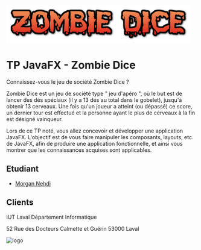 ![Image](https://github.com/PixelDream/ZombieDice/blob/master/ZombieDice/src/zombiedice/resources/assets/images/title.png "Zombie Dice")

# TP JavaFX - Zombie Dice

Connaissez-vous le jeu de société Zombie Dice ?

Zombie Dice est un jeu de société type " jeu d'apéro ", où le but est de lancer des dés
spéciaux (il y a 13 dés au total dans le gobelet), jusqu'à obtenir 13 cerveaux. Une fois
qu'un joueur a atteint (ou dépassé) ce score, un dernier tour est effectué et la personne
ayant le plus de cerveaux à la fin est désigné vainqueur.

Lors de ce TP noté, vous allez concevoir et développer une application JavaFX. L'objectif
est de vous faire manipuler les composants, layouts, etc. de JavaFX, afin de produire une
application fonctionnelle, et ainsi vous montrer que les connaissances acquises sont
applicables.


## Etudiant

* [Morgan Nehdi](https://morgan-nehdi.com/)



## Clients

IUT Laval Département Informatique

52 Rue des Docteurs Calmette et Guérin
53000 Laval

![logo](https://upload.wikimedia.org/wikipedia/commons/f/f8/LOGO-ORIGINAL_WEB.jpg "Logo IUT Laval")
